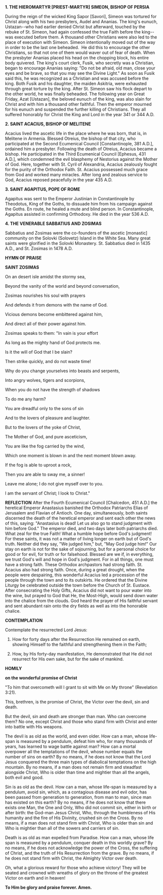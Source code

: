 
**1. THE HIEROMARTYR [PRIEST-MARTYR] SIMEON, BISHOP OF PERSIA**

During the reign of the wicked King Sapor [Savori], Simeon was tortured for Christ along with his two presbyters, Audel and Ananias. The king's eunuch, Ustazan--who had earlier denied Christ but afterward, touched by the rebuke of St. Simeon, had again confessed the true Faith before the king--was executed before them. A thousand other Christians were also led to the place of execution with Simeon. Simeon intentionally moved out of the way in order to be the last one beheaded.  He did this to encourage the other Christians, so that not one of them would waver out of fear of death. When the presbyter Ananias placed his head on the chopping block, his entire body quivered. The king's court clerk, Fusik, who secretly was a Christian, began to encourage Ananias saying: "Do not be afraid, old man, close your eyes and be brave, so that you may see the Divine Light." As soon as Fusik said this, he was recognized as a Christian and was accused before the king. Both Fusik and his daughter, the maiden Askitria, were exhausted through great torture by the king. After St. Simeon saw his flock depart to the other world, he was finally beheaded. The following year on Great Friday, Azat [Ustazan], the beloved eunuch of the king, was also slain for Christ and with him a thousand other faithful. Then the emperor mourned for his eunuch and suspended the further killing of Christians. They all suffered honorably for Christ the King and Lord in the year 341 or 344 A.D.

**2. SAINT ACACIUS, BISHOP OF MELITENE**

Acacius lived the ascetic life in the place where he was born, that is, in Melitene in Armenia. Blessed Otreius, the bishop of that city, who participated at the Second Ecumenical Council [Constantinople, 381 A.D.], ordained him a presbyter. Following the death of Otreius, Acacius became a bishop. He participated in the Third Ecumenical Council [Ephesus, 431 A.D.], which condemned the evil blasphemy of Nestorius against the Mother of God. Here, together with St. Cyril of Alexandria, Acacius zealously fought for the purity of the Orthodox Faith. St. Acacius possessed much grace from God and worked many miracles. After long and zealous service to God, Acacius reposed peacefully in the year 435 A.D.

**3. SAINT AGAPITUS, POPE OF ROME**

Agapitus was sent to the Emperor Justinian in Constantinople by Theodotus, King of the Goths, to dissuade him from his campaign against the Goths. En route, he healed a mute and blind person. In Constantinople, Agapitus assisted in confirming Orthodoxy. He died in the year 536 A.D.

**4. THE VENERABLE SABBATIUS AND ZOSIMAS**

Sabbatius and Zosimas were the co-founders of the ascetic [monastic] community on the Solovki (Solovetz) Island in the White Sea. Many great saints were glorified in the Solovki Monastery. St. Sabbatius died in 1435 A.D., and St. Zosimas in 1478 A.D.



**HYMN OF PRAISE**

**SAINT ZOSIMAS**

On an desert isle amidst the stormy sea,

Beyond the vanity of the world and beyond conversation,

Zosimas nourishes his soul with prayers

And defends it from demons with the name of God.

Vicious demons become embittered against him,

And direct all of their power against him.

Zosimas speaks to them: "In vain is your effort

As long as the mighty hand of God protects me.

Is it the will of God that I be slain?

Then strike quickly, and do not waste time!

Why do you change yourselves into beasts and serpents,

Into angry wolves, tigers and scorpions,

When you do not have the strength of shadows

To do me any harm?

You are dreadful only to the sons of sin

And to the lovers of pleasure and laughter.

But to the lovers of the yoke of Christ,

The Mother of God, and pure asceticism,

You are like the fog carried by the wind,

Which one moment is blown in and the next moment blown away.

If the fog is able to uproot a rock,

Then you are able to sway me, a sinner!

Leave me alone; I do not give myself over to you.

I am the servant of Christ; I look to Christ."


**REFLECTION**
After the Fourth Ecumenical Council [Chalcedon, 451 A.D.] the heretical Emperor Anastasius banished the Orthodox Patriarchs Elias of Jerusalem and Flavian of Antioch. One day, simultaneously, both saints discerned the death of the heretical emperor and sent each other the news of this, saying: "Anastasius is dead! Let us also go to stand judgment with him before God." The emperor died, and two days later both patriarchs died. What zeal for the true Faith! What a humble hope before God's judgment! For these saints, it was not a matter of living longer on earth but of God's truth. Neither did they say, "We judged him," but, "May God judge him!" Our stay on earth is not for the sake of sojourning, but for a personal choice for good or for evil, for truth or for falsehood. Blessed are we if, in everything, we trust God's will and hope in God's judgment. For in all things, one must have a strong faith. These Orthodox archpastors had strong faith. St. Acacius also had strong faith. Once, during a great drought, when the people were despairing, this wonderful Acacius led a procession of the people through the town and to its outskirts. He ordered that the Divine Liturgy be celebrated outside the town before the Church of St. Eustace. After consecrating the Holy Gifts, Acacius did not want to pour water into the wine, but prayed to God that He, the Most-High, would send down water into the chalice from the clouds. God heard the prayer of His faithful servant and sent abundant rain onto the dry fields as well as into the honorable chalice.



**CONTEMPLATION**

Contemplate the resurrected Lord Jesus:

1.  How for forty days after the Resurrection He remained on earth, showing Himself to the faithful and strengthening them in the Faith;

1.  How, by His forty-day manifestation, He demonstrated that He did not resurrect for His own sake, but for the sake of mankind.



**HOMILY**

**on the wonderful promise of Christ**

"To him that overcometh will I grant to sit with Me on My throne" (Revelation 3:21).

This, brethren, is the promise of Christ, the Victor over the devil, sin and death.

But the devil, sin and death are stronger than man. Who can overcome them? No one, except Christ and those who stand firm with Christ and enter into battle with His weapons.

The devil is as old as the world, and even older. How can a man, whose life-span is measured by a pendulum, defeat him who, for many thousands of years, has learned to wage battle against man? How can a mortal overpower all the temptations of the devil, whose number equals the number of sins on earth? By no means, if he does not know that the Lord Jesus conquered the three main types of diabolical temptations on the high mountain. By no means, if a man does not remain firm and steadfast alongside Christ, Who is older than time and mightier than all the angels, both evil and good.

Sin is as old as the devil. How can a man, whose life-span is measured by a pendulum, avoid sin, which, as a contagious disease and evil odor, has been passed from generation to generation, from man to man, since man has existed on this earth? By no means, if he does not know that there exists one Man, the One and Only, Who did not commit sin, either in birth or after birth: the God-man Jesus Christ, Who, through the humbleness of His humanity and the fire of His Divinity, crushed sin on the Cross. By no means, if a man does not stand firm with Christ, Who is older than sin and Who is mightier than all of the sowers and carriers of sin.

Death is as old as man expelled from Paradise. How can a man, whose life span is measured by a pendulum, conquer death in this worldly grave? By no means, if he does not acknowledge the power of the Cross, the suffering of Christ, and the truth of His Resurrection from the grave. By no means, if he does not stand firm with Christ, the Almighty Victor over death.

Oh, what a glorious reward for those who achieve victory! They will be seated and crowned with wreaths of glory on the throne of the greatest Victor on earth and in heaven!

**To Him be glory and praise forever. Amen.**

 
